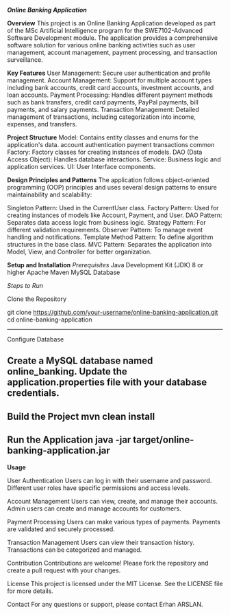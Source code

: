 ***Online Banking Application***

**Overview**
This project is an Online Banking Application developed as part of the MSc Artificial Intelligence program for the SWE7102-Advanced Software Development module. The application provides a comprehensive software solution for various online banking activities such as user management, account management, payment processing, and transaction surveillance.

**Key Features**
User Management: Secure user authentication and profile management.
Account Management: Support for multiple account types including bank accounts, credit card accounts, investment accounts, and loan accounts.
Payment Processing: Handles different payment methods such as bank transfers, credit card payments, PayPal payments, bill payments, and salary payments.
Transaction Management: Detailed management of transactions, including categorization into income, expenses, and transfers.

**Project Structure**
Model: Contains entity classes and enums for the application's data.
account
authentication
payment
transactions
common
Factory: Factory classes for creating instances of models.
DAO (Data Access Object): Handles database interactions.
Service: Business logic and application services.
UI: User Interface components.


**Design Principles and Patterns**
The application follows object-oriented programming (OOP) principles and uses several design patterns to ensure maintainability and scalability:

Singleton Pattern: Used in the CurrentUser class.
Factory Pattern: Used for creating instances of models like Account, Payment, and User.
DAO Pattern: Separates data access logic from business logic.
Strategy Pattern: For different validation requirements.
Observer Pattern: To manage event handling and notifications.
Template Method Pattern: To define algorithm structures in the base class.
MVC Pattern: Separates the application into Model, View, and Controller for better organization.


**Setup and Installation**
*Prerequisites*
Java Development Kit (JDK) 8 or higher
Apache Maven
MySQL Database


*Steps to Run*

Clone the Repository

git clone https://github.com/your-username/online-banking-application.git
cd online-banking-application

------------------------------------------------------
Configure Database

Create a MySQL database named online_banking.
Update the application.properties file with your database credentials.
-------------------------------------------------------------------
Build the Project
mvn clean install
---------------------------------------------------
Run the Application
java -jar target/online-banking-application.jar
-----------------------------------------------------------
**Usage**

User Authentication
Users can log in with their username and password.
Different user roles have specific permissions and access levels.

Account Management
Users can view, create, and manage their accounts.
Admin users can create and manage accounts for customers.

Payment Processing
Users can make various types of payments.
Payments are validated and securely processed.

Transaction Management
Users can view their transaction history.
Transactions can be categorized and managed.


Contribution
Contributions are welcome! Please fork the repository and create a pull request with your changes.

License
This project is licensed under the MIT License. See the LICENSE file for more details.

Contact
For any questions or support, please contact Erhan ARSLAN.